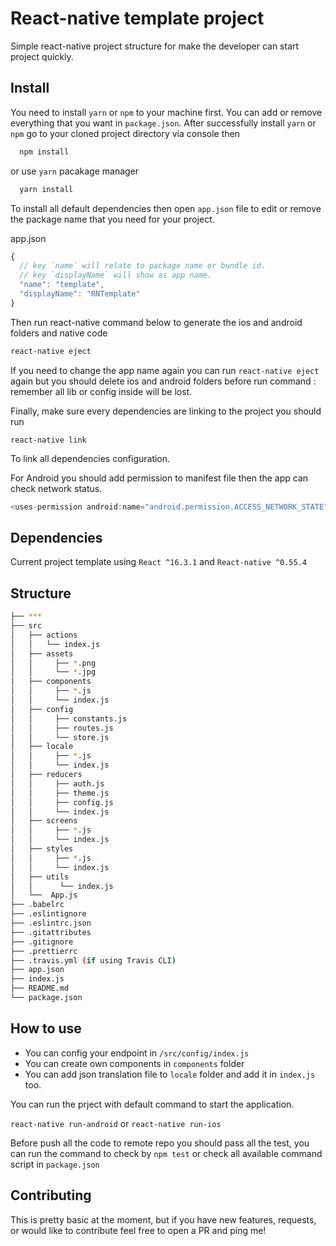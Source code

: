 # React-native template project

Simple react-native project structure for make the developer can start project quickly.

## Install

You need to install `yarn` or `npm` to your machine first.
You can add or remove everything that you want in `package.json`.
After successfully install `yarn` or `npm` go to your cloned project directory via console then

```bash
  npm install
```

or use `yarn` pacakage manager

```bash
  yarn install
```

To install all default dependencies then open `app.json` file to edit or remove the package name that you need for your project.

app.json

```js
{
  // key `name` will relate to package name or bundle id.
  // key `displayName` will show as app name.
  "name": "template",
  "displayName": "RNTemplate"
}
```

Then run react-native command below to generate the ios and android folders and native code

```bash
react-native eject
```

If you need to change the app name again you can run `react-native eject` again but you should delete ios and android folders before run command : remember all lib or config inside will be lost.

Finally, make sure every dependencies are linking to the project you should run

```
react-native link
```

To link all dependencies configuration.

For Android you should add permission to manifest file then the app can check network status.

```java
<uses-permission android:name="android.permission.ACCESS_NETWORK_STATE" />
```

## Dependencies

Current project template using `React ^16.3.1` and `React-native ^0.55.4`

## Structure

```bash
├── ***
├── src
│   ├── actions
│   │   └── index.js
│   ├── assets
│   │     ├── *.png
│   │     └── *.jpg
│   ├── components
│   │     ├── *.js
│   │     └── index.js
│   ├── config
│   │     ├── constants.js
│   │     ├── routes.js
│   │     └── store.js
│   ├── locale
│   │     ├── *.js
│   │     └── index.js
│   ├── reducers
│   │     ├── auth.js
│   │     ├── theme.js
│   │     ├── config.js
│   │     └── index.js
│   ├── screens
│   │     ├── *.js
│   │     └── index.js
│   ├── styles
│   │     ├── *.js
│   │     └── index.js
│   ├── utils
│   │      └── index.js
│   └──  App.js
├── .babelrc
├── .eslintignore
├── .eslintrc.json
├── .gitattributes
├── .gitignore
├── .prettierrc
├── .travis.yml (if using Travis CLI)
├── app.json
├── index.js
├── README.md
└── package.json
```

## How to use

- You can config your endpoint in `/src/config/index.js`
- You can create own components in `components` folder
- You can add json translation file to `locale` folder and add it in `index.js` too.

You can run the prject with default command to start the application.

`react-native run-android` or `react-native run-ios`

Before push all the code to remote repo you should pass all the test, you can run the command to check by `npm test`
or check all available command script in `package.json`

## Contributing

This is pretty basic at the moment, but if you have new features, requests, or would like to contribute feel free to open a PR and ping me!
